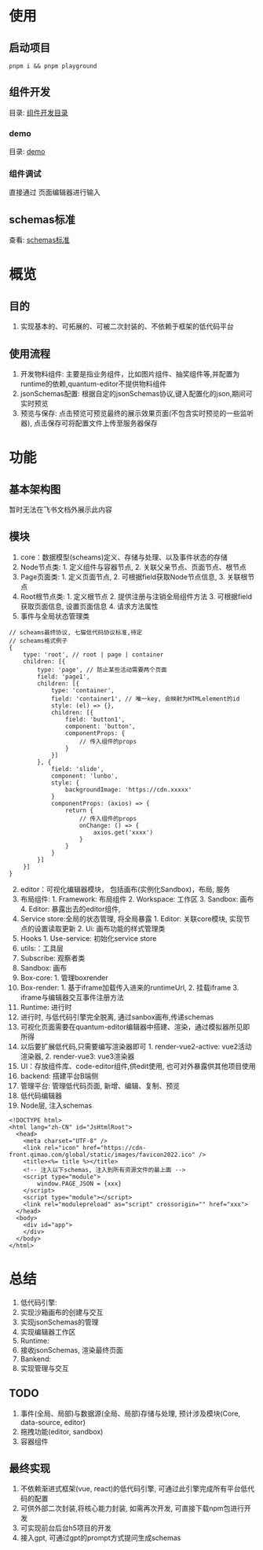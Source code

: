# 使用
## 启动项目
```
pnpm i && pnpm playground
```

## 组件开发
目录: [组件开发目录](packages/ui-vue2)
### demo 
目录: [demo](packages/ui-vue2/src/q-demo)

### 组件调试
直接通过 页面编辑器进行输入

## schemas标准
查看: [schemas标准](apps/quantum-docs/docs/api/schema/index.md)


# 概览
## 目的
1. 实现基本的、可拓展的、可被二次封装的、不依赖于框架的低代码平台
## 使用流程
1. 开发物料组件: 主要是指业务组件，比如图片组件、抽奖组件等,并配置为runtime的依赖,quantum-editor不提供物料组件
2. jsonSchemas配置: 根据自定的jsonSchemas协议,键入配置化的json,期间可实时预览
3. 预览与保存: 点击预览可预览最终的展示效果页面(不包含实时预览的一些监听器), 点击保存可将配置文件上传至服务器保存
# 功能
## 基本架构图
暂时无法在飞书文档外展示此内容
## 模块
1. core：数据模型(scheams)定义、存储与处理、以及事件状态的存储
  1. Node节点类: 
    1. 定义组件与容器节点, 
    2. 关联父亲节点、页面节点、根节点
  2. Page页面类: 
    1. 定义页面节点, 
    2. 可根据field获取Node节点信息, 
    3. 关联根节点
  3. Root根节点类: 
    1. 定义根节点
    2. 提供注册与注销全局组件方法
    3. 可根据field获取页面信息, 设置页面信息
    4. 请求方法属性
  4. 事件与全局状态管理类
```
// scheams最终协议, 七猫低代码协议标准,待定
// scheams格式例子
{
    type: 'root', // root | page | container
    children: [{
        type: 'page', // 防止某些活动需要两个页面
        field: 'page1',
        children: [{
            type: 'container',
            field: 'container1', // 唯一key, 会映射为HTMLelement的id
            style: (el) => {},
            children: [{
                field: 'button1',
                component: 'button',
                componentProps: {
                    // 传入组件的props
                }
            }]
        }, {
            field: 'slide',
            component: 'lunbo',
            style: {
                backgroundImage: 'https://cdn.xxxxx'
            }
            componentProps: (axios) => {
                return {
                    // 传入组件的props
                    onChange: () => {
                        axios.get('xxxx')
                    }
                }
            }
        }]
    }]
}
```
2. editor：可视化编辑器模块， 包括画布(实例化Sandbox)，布局, 服务
  1. 布局组件: 
    1. Framework: 布局组件
    2. Workspace: 工作区
    3. Sandbox: 画布
    4. Editor: 暴露出去的editor组件,
  2. Service store:全局的状态管理, 将全局暴露
    1. Editor: 关联core模块, 实现节点的设置读取更新
    2. Ui: 画布功能的样式管理类
  3. Hooks
    1. Use-service: 初始化service store
3. utils:：工具层
  1. Subscribe: 观察者类
4. Sandbox: 画布
  1. Box-core: 
    1. 管理boxrender
  2. Box-render: 
    1. 基于iframe加载传入进来的runtimeUrl,
    2. 挂载iframe
    3. iframe与编辑器交互事件注册方法
5. Runtime: 进行时
  1. 进行时, 与低代码引擎完全脱离, 通过sanbox画布,传递schemas
  2. 可视化页面需要在quantum-editor编辑器中搭建、渲染，通过模拟器所见即所得
  3. 以后要扩展低代码,只需要编写渲染器即可
    1. render-vue2-active: vue2活动渲染器, 
    2. render-vue3: vue3渲染器
6. UI：存放组件库、code-editor组件,供edit使用, 也可对外暴露供其他项目使用
7. backend: 搭建平台B端侧
  1. 管理平台: 管理低代码页面, 新增、编辑、复制、预览
  2. 低代码编辑器
8. Node层, 注入schemas
```
<!DOCTYPE html>
<html lang="zh-CN" id="JsHtmlRoot">
  <head>
    <meta charset="UTF-8" />
    <link rel="icon" href="https://cdn-front.qimao.com/global/static/images/favicon2022.ico" />
    <title><%= title %></title>
    <!-- 注入以下schemas, 注入到所有资源文件的最上面 -->
    <script type="module"> 
        window.PAGE_JSON = {xxx}
    </script>
    <script type="module"></script>
    <link rel="modulepreload" as="script" crossorigin="" href="xxx">
  </head>
  <body>
    <div id="app">
    </div>
  </body>
</html>
```
# 总结
1. 低代码引擎: 
  1. 实现沙箱画布的创建与交互
  2. 实现jsonSchemas的管理
  3. 实现编辑器工作区
2. Runtime: 
  1. 接收jsonSchemas, 渲染最终页面
3. Bankend: 
  1. 实现管理与交互
## TODO
1. 事件(全局、局部)与数据源(全局、局部)存储与处理, 预计涉及模块(Core, data-source, editor)
2. 拖拽功能(editor, sandbox)
3. 容器组件

## 最终实现
1. 不依赖渐进式框架(vue, react)的低代码引擎, 可通过此引擎完成所有平台低代码的配置
2. 可供外部二次封装,将核心能力封装, 如需再次开发, 可直接下载npm包进行开发
3. 可实现前台后台h5项目的开发
4. 接入gpt, 可通过gpt的prompt方式提问生成schemas
